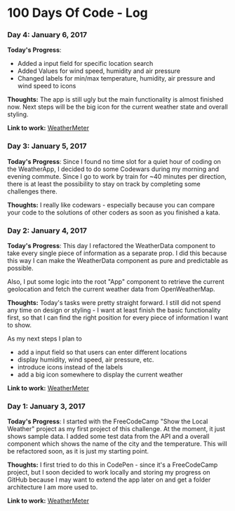 # 100 Days Of Code - Log

### Day 4: January 6, 2017
    
**Today's Progress**: 
* Added a input field for specific location search
* Added Values for wind speed, humidity and air pressure
* Changed labels for min/max temperature, humidity, air pressure and wind speed to icons

**Thoughts:** The app is still ugly but the main functionality is almost finished now. Next steps will be 
the big icon for the current weather state and overall styling. 

**Link to work:** [WeatherMeter](https://github.com/areiterer/react-weathermeter)

### Day 3: January 5, 2017
    
**Today's Progress**: 
Since I found no time slot for a quiet hour of coding on the WeatherApp, I decided to do some Codewars during my 
morning and evening commute. Since I go to work by train for ~40 minutes per direction, there is at least the possibility
to stay on track by completing some challenges there.

**Thoughts:** I really like codewars - especially because you can compare your code to the solutions of other coders as 
soon as you finished a kata.
 

### Day 2: January 4, 2017

**Today's Progress**: 
This day I refactored the WeatherData component to take every single piece of information as a separate prop.
I did this because this way I can make the WeatherData component as pure and predictable as possible.

Also, I put some logic into the root "App" component to retrieve the current geolocation and fetch the current weather 
data from OpenWeatherMap.

**Thoughts:** Today's tasks were pretty straight forward. I still did not spend any time on design or styling - I want at least finish the basic functionality
first, so that I can find the right position for every piece of information I want to show.

As my next steps I plan to 
* add a input field so that users can enter different locations
* display humidity, wind speed, air pressure, etc.
* introduce icons instead of the labels
* add a big icon somewhere to display the current weather

**Link to work:** [WeatherMeter](https://github.com/areiterer/react-weathermeter)

### Day 1: January 3, 2017

**Today's Progress**: 
I started with the FreeCodeCamp "Show the Local Weather" project as my first project of this challenge.
At the moment, it just shows sample data. I added some test data from the API and a overall component which shows the 
name of the city and the temperature.
This will be refactored soon, as it is just my starting point.

**Thoughts:** I first tried to do this in CodePen - since it's a FreeCodeCamp project, but I soon decided to work locally 
and storing my progress on GitHub because I may want to extend the app later on and get a folder architecture I am more used to.

**Link to work:** [WeatherMeter](https://github.com/areiterer/react-weathermeter)



